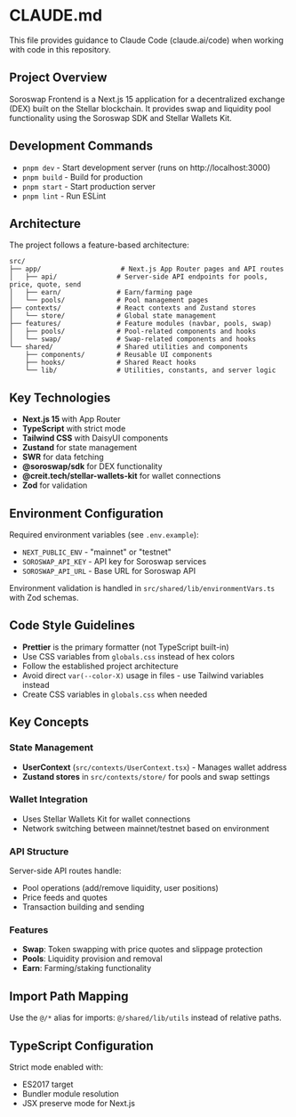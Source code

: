# CLAUDE.md

This file provides guidance to Claude Code (claude.ai/code) when working with code in this repository.

## Project Overview

Soroswap Frontend is a Next.js 15 application for a decentralized exchange (DEX) built on the Stellar blockchain. It provides swap and liquidity pool functionality using the Soroswap SDK and Stellar Wallets Kit.

## Development Commands

- `pnpm dev` - Start development server (runs on http://localhost:3000)
- `pnpm build` - Build for production
- `pnpm start` - Start production server
- `pnpm lint` - Run ESLint

## Architecture

The project follows a feature-based architecture:

```
src/
├── app/                    # Next.js App Router pages and API routes
│   ├── api/               # Server-side API endpoints for pools, price, quote, send
│   ├── earn/              # Earn/farming page
│   └── pools/             # Pool management pages
├── contexts/              # React contexts and Zustand stores
│   └── store/             # Global state management
├── features/              # Feature modules (navbar, pools, swap)
│   ├── pools/             # Pool-related components and hooks
│   └── swap/              # Swap-related components and hooks
└── shared/                # Shared utilities and components
    ├── components/        # Reusable UI components
    ├── hooks/             # Shared React hooks
    └── lib/               # Utilities, constants, and server logic
```

## Key Technologies

- **Next.js 15** with App Router
- **TypeScript** with strict mode
- **Tailwind CSS** with DaisyUI components
- **Zustand** for state management
- **SWR** for data fetching
- **@soroswap/sdk** for DEX functionality
- **@creit.tech/stellar-wallets-kit** for wallet connections
- **Zod** for validation

## Environment Configuration

Required environment variables (see `.env.example`):
- `NEXT_PUBLIC_ENV` - "mainnet" or "testnet"
- `SOROSWAP_API_KEY` - API key for Soroswap services
- `SOROSWAP_API_URL` - Base URL for Soroswap API

Environment validation is handled in `src/shared/lib/environmentVars.ts` with Zod schemas.

## Code Style Guidelines

- **Prettier** is the primary formatter (not TypeScript built-in)
- Use CSS variables from `globals.css` instead of hex colors
- Follow the established project architecture
- Avoid direct `var(--color-X)` usage in files - use Tailwind variables instead
- Create CSS variables in `globals.css` when needed

## Key Concepts

### State Management
- **UserContext** (`src/contexts/UserContext.tsx`) - Manages wallet address
- **Zustand stores** in `src/contexts/store/` for pools and swap settings

### Wallet Integration
- Uses Stellar Wallets Kit for wallet connections
- Network switching between mainnet/testnet based on environment

### API Structure
Server-side API routes handle:
- Pool operations (add/remove liquidity, user positions)
- Price feeds and quotes
- Transaction building and sending

### Features
- **Swap**: Token swapping with price quotes and slippage protection
- **Pools**: Liquidity provision and removal
- **Earn**: Farming/staking functionality

## Import Path Mapping

Use the `@/*` alias for imports: `@/shared/lib/utils` instead of relative paths.

## TypeScript Configuration

Strict mode enabled with:
- ES2017 target
- Bundler module resolution
- JSX preserve mode for Next.js